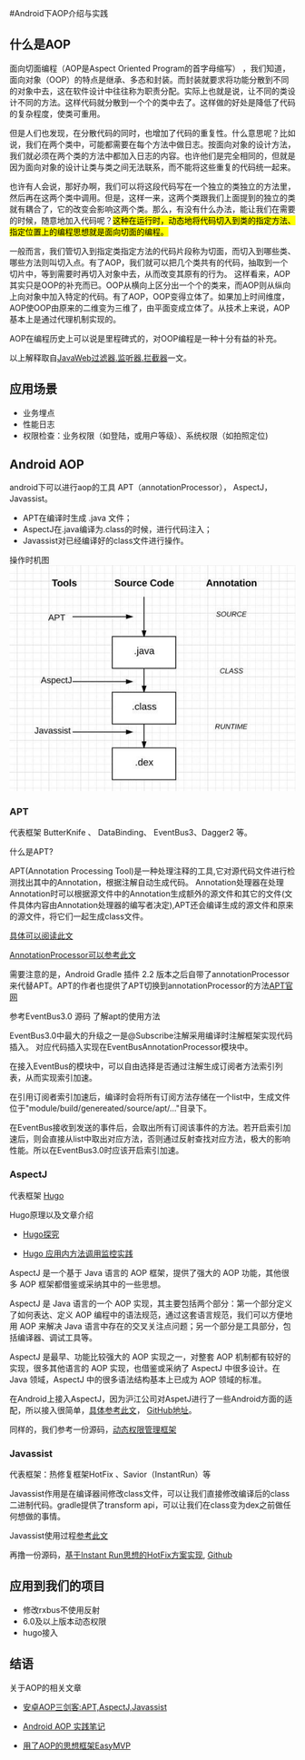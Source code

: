 #Android下AOP介绍与实践

## 什么是AOP
面向切面编程（AOP是Aspect Oriented Program的首字母缩写） ，我们知道，面向对象（OOP）的特点是继承、多态和封装。而封装就要求将功能分散到不同的对象中去，这在软件设计中往往称为职责分配。实际上也就是说，让不同的类设计不同的方法。这样代码就分散到一个个的类中去了。这样做的好处是降低了代码的复杂程度，使类可重用。

但是人们也发现，在分散代码的同时，也增加了代码的重复性。什么意思呢？比如说，我们在两个类中，可能都需要在每个方法中做日志。按面向对象的设计方法，我们就必须在两个类的方法中都加入日志的内容。也许他们是完全相同的，但就是因为面向对象的设计让类与类之间无法联系，而不能将这些重复的代码统一起来。

也许有人会说，那好办啊，我们可以将这段代码写在一个独立的类独立的方法里，然后再在这两个类中调用。但是，这样一来，这两个类跟我们上面提到的独立的类就有耦合了，它的改变会影响这两个类。那么，有没有什么办法，能让我们在需要的时候，随意地加入代码呢？<mark>这种在运行时，动态地将代码切入到类的指定方法、指定位置上的编程思想就是面向切面的编程。</mark> 

一般而言，我们管切入到指定类指定方法的代码片段称为切面，而切入到哪些类、哪些方法则叫切入点。有了AOP，我们就可以把几个类共有的代码，抽取到一个切片中，等到需要时再切入对象中去，从而改变其原有的行为。
这样看来，AOP其实只是OOP的补充而已。OOP从横向上区分出一个个的类来，而AOP则从纵向上向对象中加入特定的代码。有了AOP，OOP变得立体了。如果加上时间维度，AOP使OOP由原来的二维变为三维了，由平面变成立体了。从技术上来说，AOP基本上是通过代理机制实现的。 

AOP在编程历史上可以说是里程碑式的，对OOP编程是一种十分有益的补充。

以上解释取自[JavaWeb过滤器.监听器.拦截器](http://hejiajunsh.iteye.com/blog/1776569)一文。

## 应用场景
* 业务埋点
* 性能日志
* 权限检查：业务权限（如登陆，或用户等级）、系统权限（如拍照定位)

## Android AOP

android下可以进行aop的工具
APT（annotationProcessor）， AspectJ， Javassist。

* APT在编译时生成 .java 文件；    
* AspectJ在.java编译为.class的时候，进行代码注入；    
* Javassist对已经编译好的class文件进行操作。

操作时机图![apt_time](apt_time.png)

### APT

代表框架 ButterKnife 、 DataBinding、 EventBus3、Dagger2 等。

什么是APT?

APT(Annotation Processing Tool)是一种处理注释的工具,它对源代码文件进行检测找出其中的Annotation，根据注解自动生成代码。 Annotation处理器在处理Annotation时可以根据源文件中的Annotation生成额外的源文件和其它的文件(文件具体内容由Annotation处理器的编写者决定),APT还会编译生成的源文件和原来的源文件，将它们一起生成class文件。

[具体可以阅读此文](http://zkread.com/article/1290487.html)

[AnnotationProcessor可以参考此文](http://www.cnblogs.com/avenwu/p/4173899.html)

需要注意的是，Android Gradle 插件 2.2 版本之后自带了annotationProcessor来代替APT。APT的作者也提供了APT切换到annotationProcessor的方法[APT官网](https://bitbucket.org/hvisser/android-apt/wiki/Migration)

参考EventBus3.0 源码 了解apt的使用方法

EventBus3.0中最大的升级之一是@Subscribe注解采用编译时注解框架实现代码插入。
对应代码插入实现在EventBusAnnotationProcessor模块中。

在接入EventBus的模块中，可以自由选择是否通过注解生成订阅者方法索引列表，从而实现索引加速。

在引用订阅者索引加速后，编译时会将所有订阅方法存储在一个list中，生成文件位于"module/build/genereated/source/apt/..."目录下。

在EventBus接收到发送的事件后，会取出所有订阅该事件的方法。若开启索引加速后，则会直接从list中取出对应方法，否则通过反射查找对应方法，极大的影响性能。所以在EventBus3.0时应该开启索引加速。


### AspectJ
代表框架 [Hugo](https://github.com/JakeWharton/hugo)

Hugo原理以及文章介绍

* [Hugo探究](https://yq.aliyun.com/articles/7104)

* [Hugo 应用内方法调用监控实践](http://www.jianshu.com/p/e3d9221f8e37)


AspectJ 是一个基于 Java 语言的 AOP 框架，提供了强大的 AOP 功能，其他很多 AOP 框架都借鉴或采纳其中的一些思想。

AspectJ 是 Java 语言的一个 AOP 实现，其主要包括两个部分：第一个部分定义了如何表达、定义 AOP 编程中的语法规范，通过这套语言规范，我们可以方便地用 AOP 来解决 Java 语言中存在的交叉关注点问题；另一个部分是工具部分，包括编译器、调试工具等。

AspectJ 是最早、功能比较强大的 AOP 实现之一，对整套 AOP 机制都有较好的实现，很多其他语言的 AOP 实现，也借鉴或采纳了 AspectJ 中很多设计。在 Java 领域，AspectJ 中的很多语法结构基本上已成为 AOP 领域的标准。

在Android上接入AspectJ，因为沪江公司对AspetJ进行了一些Android方面的适配，所以接入很简单，[具体参考此文](http://www.jianshu.com/p/5c9f1e8894ec)， [GitHub地址](https://github.com/HujiangTechnology/gradle_plugin_android_aspectjx/blob/master/README-zh.md)。

同样的，我们参考一份源码，[动态权限管理框架](https://github.com/firefly1126/android_permission_aspectjx)

### Javassist

代表框架：热修复框架HotFix 、Savior（InstantRun）等

Javassist作用是在编译器间修改class文件，可以让我们直接修改编译后的class二进制代码。gradle提供了transform api，可以让我们在class变为dex之前做任何想做的事情。

Javassist使用过程[参考此文](http://blog.csdn.net/u010386612/article/details/51131642)

再撸一份源码，[基于Instant Run思想的HotFix方案实现](https://halfstackdeveloper.github.io/2016/09/23/%E5%9F%BA%E4%BA%8EInstant-Run%E6%80%9D%E6%83%B3%E7%9A%84HotFix%E6%96%B9%E6%A1%88%E5%AE%9E%E7%8E%B0/), [Github](https://github.com/HalfStackDeveloper/Savior)


## 应用到我们的项目
* 修改rxbus不使用反射
* 6.0及以上版本动态权限
* hugo接入

## 结语
关于AOP的相关文章

* [安卓AOP三剑客:APT,AspectJ,Javassist](http://www.jianshu.com/p/dca3e2c8608a)

* [Android AOP 实践笔记](https://juejin.im/post/5916706ca0bb9f005fddf3c9)
* [用了AOP的思想框架EasyMVP](https://github.com/6thsolution/EasyMVP/blob/master/README-zh.md)

